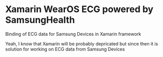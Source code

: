 # Xamarin WearOS ECG powered by SamsungHealth

Binding of ECG data for Samsung Devices in Xamarin framework

Yeah, I know that Xamarin will be probably depricated but since then it is solution for working on ECG data from Samsung Devices

